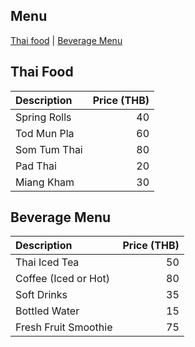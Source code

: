 ## Menu

[Thai food](#Thai-Food) | [Beverage Menu](#beverage-menu)

## Thai Food 

| Description                     | Price (THB) |
|:--------------------------------|------------:|
| Spring Rolls                    |      40     |
| Tod Mun Pla                     |      60     |
| Som Tum Thai                    |      80     |
| Pad Thai                        |      20     |
| Miang Kham                      |      30     |

## Beverage Menu
| Description          | Price (THB) |
|:---------------------|------------:|
| Thai Iced Tea        |          50 |
| Coffee (Iced or Hot) |          80 |
| Soft Drinks          |          35 |
| Bottled Water        |          15 |
| Fresh Fruit Smoothie |          75 |
